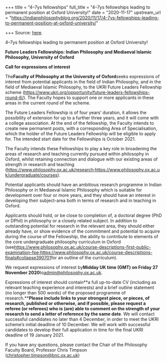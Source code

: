 +++
title = "4–7ys fellowships"
full_title = "4–7ys fellowships leading to permanent position at Oxford University!"
date = "2020-11-17"
upstream_url = "https://indianphilosophyblog.org/2020/11/17/4-7ys-fellowships-leading-to-permanent-position-at-oxford-university/"

+++
Source: [here](https://indianphilosophyblog.org/2020/11/17/4-7ys-fellowships-leading-to-permanent-position-at-oxford-university/).

4–7ys fellowships leading to permanent position at Oxford University!

**Future Leaders Fellowships: Indian Philosophy and Mediaeval Islamic
Philosophy, University of Oxford**

**Call for expressions of interest**

The**Faculty of Philosophy at the University of Oxford**seeks
expressions of interest from potential applicants in the field of Indian
Philosophy, and in the field of Mediaeval Islamic Philosophy, to the
UKRI Future Leaders Fellowship scheme
(<https://www.ukri.org/opportunity/future-leaders-fellowships-round-6/>).
The Faculty hopes to support one or more applicants in these areas in
the current round of the scheme.

The Future Leaders Fellowship is of four years’ duration, it allows the
possibility of extension for up to a further three years, and it will
come with a college association. At the end of the fellowship, the
Faculty intends to create new permanent posts, with a corresponding Area
of Specialisation, which the holder of the Future Leaders Fellowship
will be eligible to apply for. The intended start date for the
Fellowships is October 2021.

The Faculty intends these Fellowships to play a key role in broadening
the areas of research and teaching currently pursued within philosophy
in Oxford, whilst retaining connection and dialogue with our existing
areas of strength in research and teaching
(<https://www.philosophy.ox.ac.uk/research>;<https://www.philosophy.ox.ac.uk/undergraduate/courses>).

Potential applicants should have an ambitious research programme in
Indian Philosophy or in Mediaeval Islamic Philosophy which is suitable
for development over four or more years, and they should have an
interest in developing their subject-area both in terms of research and
in teaching in Oxford.

Applicants should hold, or be close to completion of, a doctoral degree
(PhD or DPhil) in philosophy or a closely related subject. In addition
to outstanding potential for research in the relevant area, they should
either already have, or show evidence of the commitment and potential to
acquire during the course of the Fellowship, the ability to contribute
to elements of the core undergraduate philosophy curriculum in Oxford
(see<https://www.philosophy.ox.ac.uk/course-descriptions-first-public-examination-fpe>;<https://www.philosophy.ox.ac.uk/course-descriptions-finals#collapse390701>for
an outline of the curriculum).

We request expressions of interest by**Midday UK time (GMT) on Friday
27 November 2020**to<admin@philosophy.ox.ac.uk>.

Expressions of interest should contain**a full up-to-date CV (including
as relevant teaching experience and interests) and a brief outline
statement (no longer than 500 words) of the proposed programme of
research.****Please include links to your strongest piece, or pieces,
of research, published or otherwise, and if possible, please request a
referee (or referees) who is (are) able to comment on the strength of
your research to send a letter of reference by the same date**. We will
contact successful candidates no later than 4 December, in order to meet
the UKRI scheme’s initial deadline of 10 December. We will work with
successful candidates to develop their full application in time for the
final UKRI deadline of 19 January 2021.

If you have any questions, please contact the Chair of the Philosophy
Faculty Board, Professor Chris Timpson
(<christopher.timpson@bnc.ox.ac.uk>)
